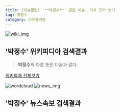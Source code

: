 ```yaml
---
title: (이슈클립) '**박정수**' 관련 이슈, 기사 모아 보기
tag: 박정수
category: 이슈클리핑
---
```

![wiki_img](https://user-images.githubusercontent.com/42597476/44503234-41136a80-a6d0-11e8-9071-6fc6418eafe4.png)
## **'**박정수**'** 위키피디아 검색결과
>**박정수**의 다른 뜻은 다음과 같다.

<a href="https://ko.wikipedia.org/wiki/박정수" target="_blank">위키백과 전체보기</a>

![wordcloud](https://s3.ap-northeast-2.amazonaws.com/lyrics101-wordcloud/2018-09-14-1536898345.png)
![news_img](https://user-images.githubusercontent.com/42597476/44507050-1206f400-a6e4-11e8-8d98-7ffbfebb353f.png)
## **'**박정수**'** 뉴스속보 검색결과

